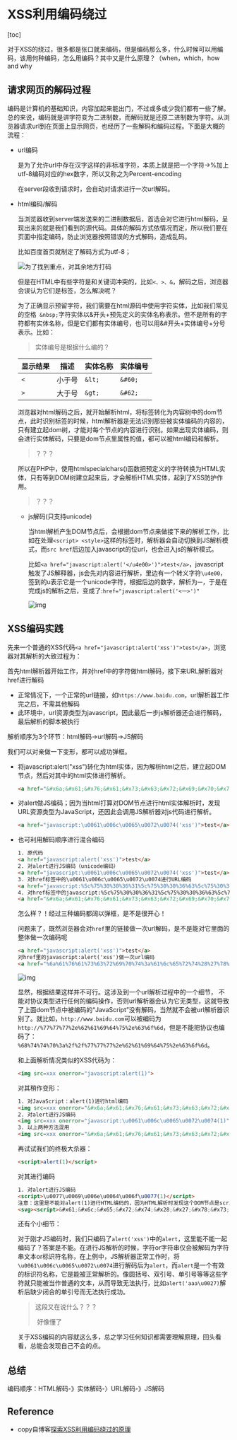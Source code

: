 # XSS利用编码绕过

[toc]

对于XSS的绕过，很多都是张口就来编码，但是编码那么多，什么时候可以用编码，该用何种编码，怎么用编码？其中又是什么原理？（when，which，how and why

## 请求网页的解码过程

编码是计算机的基础知识，内容加起来能出门，不过或多或少我们都有一些了解。总的来说，编码就是讲字符变为二进制数，而解码就是还原二进制数为字符。从浏览器请求url到在页面上显示网页，也经历了一些解码和编码过程。下面是大概的流程：

- url编码

  是为了允许url中存在汉字这样的非标准字符，本质上就是把一个字符->%加上utf-8编码对应的hex数字，所以又称之为Percent-encoding

  在server段收到请求时，会自动对请求进行一次url解码。

- html编码/解码

  当浏览器收到server端发送来的二进制数据后，首选会对它进行html解码，呈现出来的就是我们看到的源代码。具体的解码方式依情况而定，所以我们要在页面中指定编码，防止浏览器按照错误的方式解码，造成乱码。

  比如百度首页就制定了解码方式为utf-8；

  ![为了找到重点，对其余地方打码](https://saucer-man.com/usr/uploads/sina/5cc5cfe8c7019.jpg)

  但是在HTML中有些字符是和关键词冲突的，比如`<、>、&`，解码之后，浏览器会误认为它们是标签，怎么解决呢？

  为了正确显示预留字符，我们需要在html源码中使用字符实体，比如我们常见的空格` &nbsp;`字符实体以&开头+预先定义的实体名称表示。但不是所有的字符都有实体名称，但是它们都有实体编号，也可以用&#开头+实体编号+分号表示。比如：

  > 实体编号是根据什么编的？

  | 显示结果 | 描述   | 实体名称 | 实体编号 |
  | -------- | ------ | -------- | -------- |
  | `<`      | 小于号 | `&lt;`   | `&#60;`  |
  | `>`      | 大于号 | `&gt;`   | `&#62;`  |

  浏览器对html解码之后，就开始解析html，将标签转化为内容树中的dom节点，此时识别标签的时候，html解析器是无法识别那些被实体编码的内容的，只有建立起dom树，才能对每个节点的内容进行识别。如果出现实体编码，则会进行实体解码，只要是dom节点里属性的值，都可以被html编码和解析。

  > ？？？

  所以在PHP中，使用htmlspecialchars()函数把预定义的字符转换为HTML实体，只有等到DOM树建立起来后，才会解析HTML实体，起到了XSS防护作用。

  > ？？？

  - js解码(只支持unicode)

    当html解析产生DOM节点后，会根据dom节点来做接下来的解析工作，比如在处理`<script> <style>`这样的标签时，解析器会自动切换到JS解析模式，而`src href`后边加入javascript的位url，也会进入js的解析模式。

    比如`<a href="javascript:alert('</u4e00>')">test</a>`，javascript触发了JS解释器，js会先对内容进行解析，里边有一个转义字符`\u4e00`，签到的u表示它是一个unicode字符，根据后边的数字，解析为`一`，于是在完成js的解析之后，变成了:`href="javascript:alert('<一>')"`

    ![img](https://saucer-man.com/usr/uploads/sina/5cc5cfe92172f.jpg)

## XSS编码实践

先来一个普通的XSS代码`<a href="javascript:alert('xss')">test</a>`，浏览器对其解析的大致过程为：

首先html解析器开始工作，并对href中的字符做html解码，接下来URL解析器对href进行解码

- 正常情况下，一个正常的url链接，如`https://www.baidu.com`，url解析器工作完之后，不需其他解码
- 此环境中，url资源类型为javascript，因此最后一步js解析器还会进行解码，最后解析的脚本被执行

解析顺序为3个环节：html解码->url解码->JS解码

我们可以对亲做一下变形，都可以成功弹框。

- 将javascript:alert("xss")转化为html实体，因为解析html之后，建立起<a>DOM节点，然后对其中的html实体进行解析。

  ```html
  <a href="&#x6a;&#x61;&#x76;&#x61;&#x73;&#x63;&#x72;&#x69;&#x70;&#x74;&#x3a;&#x61;&#x6c;&#x65;&#x72;&#x74;&#x28;&#x27;&#x78;&#x73;&#x73;&#x27;&#x29;">test</a>
  ```

- 对alert做JS编码；因为当html打算对<a>DOM节点进行html实体解析时，发现URL资源类型为JavaScript，还因此会调用JS解析器对js代码进行解析。

  ```html
  <a href="javascript:\u0061\u006c\u0065\u0072\u0074('xss')">test</a>
  ```

- 也可利用解码顺序进行混合编码

  ```html
  1. 原代码
  <a href="javascript:alert('xss')">test</a>
  2. 对alert进行JS编码（unicode编码）
  <a href="javascript:\u0061\u006c\u0065\u0072\u0074('xss')">test</a>
  3. 对href标签中的\u0061\u006c\u0065\u0072\u0074进行URL编码
  <a href="javascript:%5c%75%30%30%36%31%5c%75%30%30%36%63%5c%75%30%30%36%35%5c%75%30%30%37%32%5c%75%30%30%37%34('xss')">test</a>
  4. 对href标签中的javascript:%5c%75%30%30%36%31%5c%75%30%30%36%63%5c%75%30%30%36%35%5c%75%30%30%37%32%5c%75%30%30%37%34('xss')进行HTML编码：
  <a href="&#x6a;&#x61;&#x76;&#x61;&#x73;&#x63;&#x72;&#x69;&#x70;&#x74;&#x3a;&#x25;&#x35;&#x63;&#x25;&#x37;&#x35;&#x25;&#x33;&#x30;&#x25;&#x33;&#x30;&#x25;&#x33;&#x36;&#x25;&#x33;&#x31;&#x25;&#x35;&#x63;&#x25;&#x37;&#x35;&#x25;&#x33;&#x30;&#x25;&#x33;&#x30;&#x25;&#x33;&#x36;&#x25;&#x36;&#x33;&#x25;&#x35;&#x63;&#x25;&#x37;&#x35;&#x25;&#x33;&#x30;&#x25;&#x33;&#x30;&#x25;&#x33;&#x36;&#x25;&#x33;&#x35;&#x25;&#x35;&#x63;&#x25;&#x37;&#x35;&#x25;&#x33;&#x30;&#x25;&#x33;&#x30;&#x25;&#x33;&#x37;&#x25;&#x33;&#x32;&#x25;&#x35;&#x63;&#x25;&#x37;&#x35;&#x25;&#x33;&#x30;&#x25;&#x33;&#x30;&#x25;&#x33;&#x37;&#x25;&#x33;&#x34;&#x28;&#x27;&#x78;&#x73;&#x73;&#x27;&#x29;">test</a>
  ```

  怎么样？！经过三种编码都阔以弹框，是不是很开心！

  问题来了，既然浏览器会对`href`里的链接做一次url解码，是不是能对它里面的整体做一次编码呢

  ```html
  <a href="javascript:alert('xss')">test</a>
  对href里的javascript:alert('xss')做一次url编码
  <a href="%6a%61%76%61%73%63%72%69%70%74%3a%61%6c%65%72%74%28%27%78%73%73%27%29">test</a>
  ```

  ![img](https://saucer-man.com/usr/uploads/sina/5cc5cfe9a4084.jpg)

  显然，根据结果这样并不可行。这涉及到一个url解析过程中的一个细节， 不能对协议类型进行任何的编码操作，否则url解析器会认为它无类型，这就导致了上面dom节点中被编码的“JavaScript”没有解码，当然就不会被url解析器识别了。就比如，`http://www.baidu.com`可以被编码为`http://%77%77%77%2e%62%61%69%64%75%2e%63%6f%6d`，但是不能把协议也编码了：`%68%74%74%70%3a%2f%2f%77%77%77%2e%62%61%69%64%75%2e%63%6f%6d`。

  和上面解析情况类似的XSS代码为：

  ```html
  <img src=xxx onerror="javascript:alert(1)">
  ```

  对其稍作变形：

  ```html
  1. 对JavaScript：alert(1)进行html编码
  <img src=xxx onerror="&#x6a;&#x61;&#x76;&#x61;&#x73;&#x63;&#x72;&#x69;&#x70;&#x74;&#x3a;&#x61;&#x6c;&#x65;&#x72;&#x74;&#x28;&#x31;&#x29;">
  2. 对alert进行JS编码
  <img src=xxx onerror="javascript:\u0061\u006c\u0065\u0072\u0074(1)">
  3. 以上两种方法混用
  <img src=xxx onerror="&#x6a;&#x61;&#x76;&#x61;&#x73;&#x63;&#x72;&#x69;&#x70;&#x74;&#x3a;&#x5c;&#x75;&#x30;&#x30;&#x36;&#x31;&#x5c;&#x75;&#x30;&#x30;&#x36;&#x63;&#x5c;&#x75;&#x30;&#x30;&#x36;&#x35;&#x5c;&#x75;&#x30;&#x30;&#x37;&#x32;&#x5c;&#x75;&#x30;&#x30;&#x37;&#x34;&#x28;&#x31;&#x29;">
  ```

  再试试我们的终极大杀器：

  ```html
  <script>alert(1)</script>
  ```

  对其进行编码

  ```html
  1. 对alert进行JS编码
  <script>\u0077\u0069\u006e\u0064\u006f\u0077(1)</script>
  注意：这里是不能对alert(1)进行HTML编码的，因为HTML解析时发现这个DOM节点是script，会调用JS解析来解析其中的内容。但是有个小技巧为：
  <svg><script>&#x61;&#x6c;&#x65;&#x72;&#x74;&#x28;&#x27;&#x78;&#x73;&#x73;&#x27;&#x29;</script>
  ```

  还有个小细节：

  对于刚才JS编码时，我们只编码了`alert('xss')`中的`alert`，这里能不能一起编码了？答案是不能。在进行JS解析的时候，字符or字符串仅会被解码为字符串文本or标识符名称，在上例中，JS解析器正常工作时，将`\u0061\u006c\u0065\u0072\u0074`进行解码后为`alert`，而`alert`是一个有效的标识符名称，它是能被正常解析的。像圆括号、双引号、单引号等等这些字符就只能被当作普通的文本，从而导致无法执行，比如`alert('aaa\u0027)`解析后缺少闭合的单引号而无法执行成功。

  > 这段又在说什么？？？
  >
  > ​	好像懂了

  关于XSS编码的内容就这么多，总之学习任何知识都需要理解原理，回头看看，总能会发现自己不会的点。

## 总结
编码顺序：HTML解码-》实体解码-〉URL解码-》JS解码

## Reference
- copy自博客[探索XSS利用编码绕过的原理](https://saucer-man.com/information_security/103.html)
